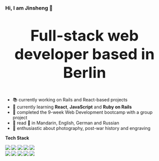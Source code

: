 ### Hi, I am Jinsheng 👋

<p align="center" style="font-size: 3rem"><strong>Full-stack web developer based in Berlin</strong></p>

- :books: currently working on Rails and React-based projects
- 🌱 currently learning <strong>React</strong>, <strong>JavaScript</strong> and <strong>Ruby on Rails</strong>
- :rocket: completed the 9-week Web Development bootcamp with a group project
- :speech_balloon: read :book: in Mandarin, English, German and Russian
- :camera_flash: enthusiastic about photography, post-war history and engraving


<p><strong>Tech Stack<strong></p>
<div>
  <img src="https://img.shields.io/badge/Ruby-CC342D?style=for-the-badge&logo=ruby&logoColor=white"/>
  
  <img src="https://img.shields.io/badge/Ruby_on_Rails-CC0000?style=for-the-badge&logo=ruby-on-rails&logoColor=white" />
  
  <img src="https://img.shields.io/badge/CSS3-1572B6?style=for-the-badge&logo=css3&logoColor=whit"/>
  
  <img src="https://img.shields.io/badge/React-20232A?style=for-the-badge&logo=react&logoColor=61DAFB"/>
  
  <img src="https://img.shields.io/badge/SQLite-07405E?style=for-the-badge&logo=sqlite&logoColor=white"/>
</div>
<div>
  <img src="https://img.shields.io/badge/Bootstrap-563D7C?style=for-the-badge&logo=bootstrap&logoColor=white"/>
  
  <img src="https://img.shields.io/badge/HTML5-E34F26?style=for-the-badge&logo=html5&logoColor=white"/>
  
  <img src="https://img.shields.io/badge/JavaScript-323330?style=for-the-badge&logo=javascript&logoColor=F7DF1E"/>
  
  <img src="https://img.shields.io/badge/Webpack-8DD6F9?style=for-the-badge&logo=Webpack&logoColor=white"/>
  
  <img src="https://img.shields.io/badge/Figma-F24E1E?style=for-the-badge&logo=figma&logoColor=white"/>
</div>

